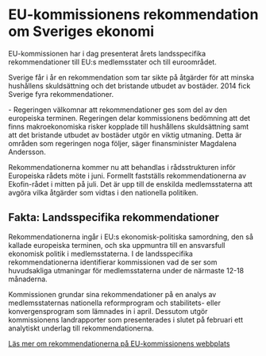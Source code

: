 # EU-kommissionens rekommendation om Sveriges ekonomi

EU\-kommissionen har i dag presenterat årets landsspecifika rekommendationer till EU:s medlemsstater och till euroområdet.


Sverige får i år en rekommendation som tar sikte på åtgärder för att minska hushållens skuldsättning och det bristande utbudet av bostäder. 2014 fick Sverige fyra rekommendationer.

\- Regeringen välkomnar att rekommendationer ges som del av den europeiska terminen. Regeringen delar kommissionens bedömning att det finns makroekonomiska risker kopplade till hushållens skuldsättning samt att det bristande utbudet av bostäder utgör en viktig utmaning. Detta är områden som regeringen noga följer, säger finansminister Magdalena Andersson.

Rekommendationerna kommer nu att behandlas i rådsstrukturen inför Europeiska rådets möte i juni. Formellt fastställs rekommendationerna av Ekofin\-rådet i mitten på juli. Det är upp till de enskilda medlemsstaterna att avgöra vilka åtgärder som vidtas i den nationella politiken.

## Fakta: Landsspecifika rekommendationer

Rekommendationerna ingår i EU:s ekonomisk\-politiska samordning, den så kallade europeiska terminen, och ska uppmuntra till en ansvarsfull ekonomisk politik i medlemsstaterna. I de landsspecifika rekommendationerna identifierar kommissionen vad de ser som huvudsakliga utmaningar för medlemsstaterna under de närmaste 12\-18 månaderna.

Kommissionen grundar sina rekommendationer på en analys av medlemsstaternas nationella reformprogram och stabilitets\- eller konvergensprogram som lämnades in i april. Dessutom utgör kommissionens landrapporter som presenterades i slutet på februari ett analytiskt underlag till rekommendationerna.

[Läs mer om rekommendationerna på EU\-kommissionens webbplats](http://ec.europa.eu/europe2020/making-it-happen/country-specific-recommendations/index_en.htm "Läs mer om rekommendationerna på EU-kommissionens webbplats ")

